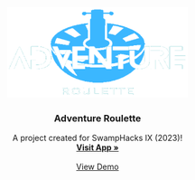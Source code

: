# 


<!-- PROJECT LOGO -->
<br />
<div align="center">
  <a href="https://github.com/colintle/swamphack-2023">
    <img src="Logo.png" alt="Logo" width="320" height="160">
  </a>

  <h3 align="center">Adventure Roulette</h3>

  <p align="center">
    A project created for SwampHacks IX (2023)!
    <br />
    <a href="https://github.com/"><strong>Visit App »</strong></a>
    <br />
    <br />
    <a href="https://www.youtube.com/">View Demo</a>
  </p>
</div>
